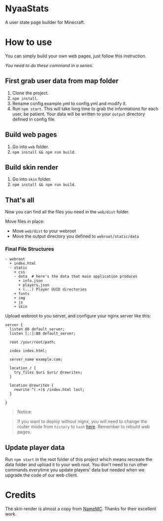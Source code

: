 # NyaaStats
A user state page builder for Minecraft.

# How to use
You can simply build your own web pages, just follow this instruction.

_You need to do these command in a series._

## First grab user data from map folder
1. Clone the project.
2. `npm install`.
3. Rename config.example.yml to config.yml and modify it.
4. Run `npm start`. This will take long time to grab the informations for each user, be patient. Your data will be written to your `output` directory defined in config file.

## Build web pages
1. Go into `web` folder.
2. `npm install && npm run build`.

## Build skin render
1. Go into `skin` folder.
2. `npm install && npm run build`.

## That's all
Now you can find all the files you need in the `web/dist` folder.

Move files in place:

* Move `web/dist` to your webroot
* Move the output directory you defined to `webroot/static/data`

### Final File Structures

```
- webroot
  + index.html
  - static
    + css
    - data  # here's the data that main application produces
      + info.json
      + players.json
      + (...) Player UUID directories
    + fonts
    + img
    + js
    + skin
```

Upload webroot to you server, and configure your nginx server like this:

```
server {
  listen 80 default_server;
  listen [::]:80 default_server;

  root /your/root/path;

  index index.html;

  server_name example.com;

  location / {
    try_files $uri $uri/ @rewrites;
  }

  location @rewrites {
    rewrite ^(.+)$ /index.html last;
  }

}
```

> Notice:

>If you want to deploy without nignx, you will need to change the router mode from `history` to `hash` [here](https://github.com/NyaaCat/NyaaStats/blob/713303de573ac36b9cd7ef8f20100aa3eb993273/web/src/router/index.js#L11). Remember to rebuild web pages.

## Update player data

Run `npm start` in the root folder of this project which means recreate the data folder and upload it to your web root. You don't need to run other commands everytime you update players' data but needed when we upgrade the code of our web client.




# Credits
The skin render is almost a copy from [NameMC](https://namemc.com). Thanks for their excellent work.
